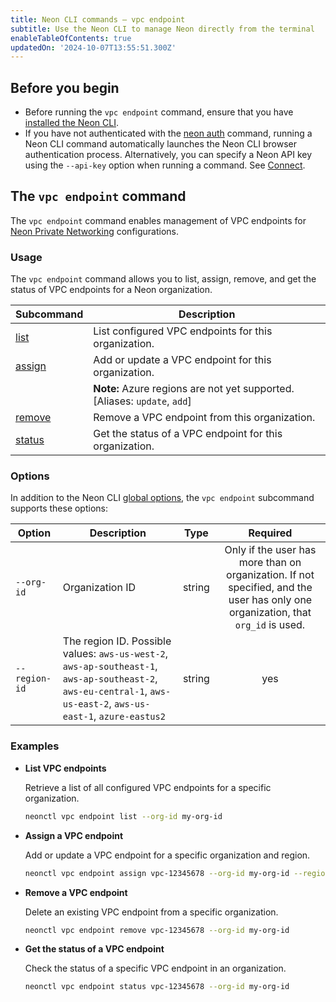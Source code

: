 ```yaml
---
title: Neon CLI commands — vpc endpoint
subtitle: Use the Neon CLI to manage Neon directly from the terminal
enableTableOfContents: true
updatedOn: '2024-10-07T13:55:51.300Z'
---
```


## Before you begin

- Before running the `vpc endpoint` command, ensure that you have [installed the Neon CLI](/docs/reference/cli-install).
- If you have not authenticated with the [neon auth](/docs/reference/cli-auth) command, running a Neon CLI command automatically launches the Neon CLI browser authentication process. Alternatively, you can specify a Neon API key using the `--api-key` option when running a command. See [Connect](/docs/reference/neon-cli#connect).

## The `vpc endpoint` command

The `vpc endpoint` command enables management of VPC endpoints for [Neon Private Networking](https://neon.tech/docs/guides/neon-private-networking) configurations.

### Usage

The `vpc endpoint` command allows you to list, assign, remove, and get the status of VPC endpoints for a Neon organization.

| Subcommand        | Description                                                                                      |
| ----------------- | ------------------------------------------------------------------------------------------------ |
| [list](#list)     | List configured VPC endpoints for this organization.                                             |
| [assign](#assign) | Add or update a VPC endpoint for this organization.                                              |
|                   | **Note:** Azure regions are not yet supported. [Aliases: `update`, `add`]                        |
| [remove](#remove) | Remove a VPC endpoint from this organization.                                                    |
| [status](#status) | Get the status of a VPC endpoint for this organization.                                          |


### Options

In addition to the Neon CLI [global options](/docs/reference/neon-cli#global-options), the `vpc endpoint` subcommand supports these options:

| Option        | Description                                                                                       | Type   | Required |
| ------------- | ------------------------------------------------------------------------------------------------- | ------ | :------: |
| `--org-id`    | Organization ID                                                                                   | string | Only if the user has more than on organization. If not specified, and the user has only one organization, that `org_id` is used.       |
| `--region-id` | The region ID. Possible values: `aws-us-west-2`, `aws-ap-southeast-1`, `aws-ap-southeast-2`, `aws-eu-central-1`, `aws-us-east-2`, `aws-us-east-1`, `azure-eastus2` | string |   yes   |

### Examples

- **List VPC endpoints**

  Retrieve a list of all configured VPC endpoints for a specific organization.

  ```bash
  neonctl vpc endpoint list --org-id my-org-id
  ```
  
- **Assign a VPC endpoint**

  Add or update a VPC endpoint for a specific organization and region.

    ```bash
    neonctl vpc endpoint assign vpc-12345678 --org-id my-org-id --region-id aws-us-east-1
    ```
- **Remove a VPC endpoint**

  Delete an existing VPC endpoint from a specific organization.

  ```bash
  neonctl vpc endpoint remove vpc-12345678 --org-id my-org-id
  ```

- **Get the status of a VPC endpoint**

  Check the status of a specific VPC endpoint in an organization.

  ```bash
  neonctl vpc endpoint status vpc-12345678 --org-id my-org-id
  ```

<NeedHelp/>
